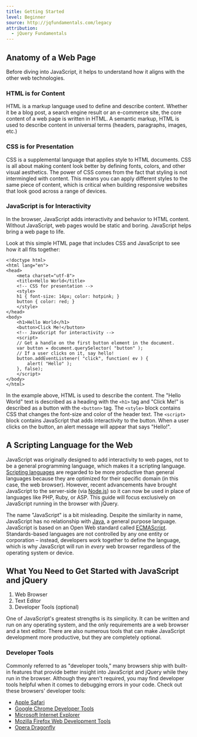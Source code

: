 ```yaml
---
title: Getting Started
level: Beginner
source: http://jqfundamentals.com/legacy
attribution:
  - jQuery Fundamentals
---
```


## Anatomy of a Web Page

Before diving into JavaScript, it helps to understand how it aligns with the other web technologies.

### HTML is for Content

HTML is a markup language used to define and describe content. Whether it be a blog post, a search engine result or an e-commerce site, the core content of a web page is written in HTML. A semantic markup, HTML is used to describe content in universal terms (headers, paragraphs, images, etc.)

### CSS is for Presentation

CSS is a supplemental language that applies style to HTML documents. CSS is all about making content look better by defining fonts, colors, and other visual aesthetics. The power of CSS comes from the fact that styling is not intermingled with content. This means you can apply different styles to the same piece of content, which is critical when building responsive websites that look good across a range of devices.

### JavaScript is for Interactivity

In the browser, JavaScript adds interactivity and behavior to HTML content. Without JavaScript, web pages would be static and boring. JavaScript helps bring a web page to life.

Look at this simple HTML page that includes CSS and JavaScript to see how it all fits together:

```
<!doctype html>
<html lang="en">
<head>
	<meta charset="utf-8">
	<title>Hello World</title>
	<!-- CSS for presentation -->
	<style>
	h1 { font-size: 14px; color: hotpink; }
	button { color: red; }
	</style>
</head>
<body>
	<h1>Hello World</h1>
	<button>Click Me!</button>
	<!-- JavaScript for interactivity -->
	<script>
    // Get a handle on the first button element in the document.
	var button = document.querySelector( "button" );
	// If a user clicks on it, say hello!
	button.addEventListener( "click", function( ev ) {
		alert( "Hello" );
	}, false);
	</script>
</body>
</html>
```

In the example above, HTML is used to describe the content. The "Hello World" text is described as a heading with the `<h1>` tag and "Click Me!" is described as a button with the `<button>` tag. The `<style>` block contains CSS that changes the font-size and color of the header text. The `<script>` block contains JavaScript that adds interactivity to the button. When a user clicks on the button, an alert message will appear that says "Hello!".

## A Scripting Language for the Web

JavaScript was originally designed to add interactivity to web pages, not to be a general programming language, which makes it a scripting language. [Scripting languages](http://en.wikipedia.org/wiki/Scripting_language) are regarded to be more productive than general languages because they are optimized for their specific domain (in this case, the web browser). However, recent advancements have brought JavaScript to the server-side (via [Node.js](http://nodejs.org/)) so it can now be used in place of languages like PHP, Ruby, or ASP. This guide will focus exclusively on JavaScript running in the browser with jQuery.

The name "JavaScript" is a bit misleading. Despite the similarity in name, JavaScript has no relationship with [Java](http://en.wikipedia.org/wiki/Java_\(programming_language\)), a general purpose language. JavaScript is based on an Open Web standard called [ECMAScript](http://en.wikipedia.org/wiki/ECMAScript). Standards-based languages are not controlled by any one entity or corporation – instead, developers work together to define the language, which is why JavaScript will run in *every* web browser regardless of the operating system or device.

## What You Need to Get Started with JavaScript and jQuery

1. Web Browser
2. Text Editor
3. Developer Tools (optional)

One of JavaScript's greatest strengths is its simplicity. It can be written and run on any operating system, and the only requirements are a web browser and a text editor. There are also numerous tools that can make JavaScript development more productive, but they are completely optional.

### Developer Tools

Commonly referred to as "developer tools," many browsers ship with built-in features that provide better insight into JavaScript and jQuery while they run in the browser. Although they aren't required, you may find developer tools helpful when it comes to debugging errors in your code. Check out these browsers' developer tools:

- [Apple Safari](https://developer.apple.com/technologies/safari/developer-tools.html)
- [Google Chrome Developer Tools](https://developers.google.com/chrome-developer-tools/)
- [Microsoft Internet Explorer](http://msdn.microsoft.com/en-us/library/ie/gg589507.aspx)
- [Mozilla Firefox Web Development Tools](https://developer.mozilla.org/en-US/docs/Tools)
- [Opera Dragonfly](http://www.opera.com/developer/tools/)
